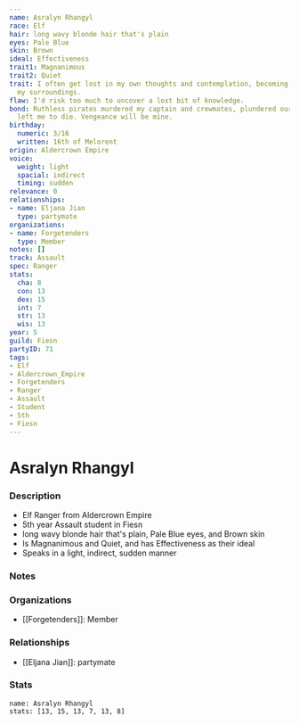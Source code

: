 ```yaml
---
name: Asralyn Rhangyl
race: Elf
hair: long wavy blonde hair that's plain
eyes: Pale Blue
skin: Brown
ideal: Effectiveness
trait1: Magnanimous
trait2: Quiet
trait: I often get lost in my own thoughts and contemplation, becoming oblivious to
  my surroundings.
flaw: I'd risk too much to uncover a lost bit of knowledge.
bond: Ruthless pirates murdered my captain and crewmates, plundered our ship, and
  left me to die. Vengeance will be mine.
birthday:
  numeric: 3/16
  written: 16th of Melorent
origin: Aldercrown Empire
voice:
  weight: light
  spacial: indirect
  timing: sudden
relevance: 0
relationships:
- name: Eljana Jian
  type: partymate
organizations:
- name: Forgetenders
  type: Member
notes: []
track: Assault
spec: Ranger
stats:
  cha: 8
  con: 13
  dex: 15
  int: 7
  str: 13
  wis: 13
year: 5
guild: Fiesn
partyID: 71
tags:
- Elf
- Aldercrown_Empire
- Forgetenders
- Ranger
- Assault
- Student
- 5th
- Fiesn
---
```

# Asralyn Rhangyl
### Description
- Elf Ranger from Aldercrown Empire
- 5th year Assault student in Fiesn
- long wavy blonde hair that's plain, Pale Blue eyes, and Brown skin
- Is Magnanimous and Quiet, and has Effectiveness as their ideal
- Speaks in a light, indirect, sudden manner

### Notes

### Organizations
- [[Forgetenders]]: Member

### Relationships
- [[Eljana Jian]]: partymate

### Stats
```statblock
name: Asralyn Rhangyl
stats: [13, 15, 13, 7, 13, 8]
```